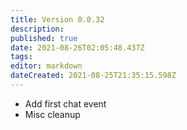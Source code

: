 ```yaml
---
title: Version 0.0.32
description:
published: true
date: 2021-08-26T02:05:48.437Z
tags:
editor: markdown
dateCreated: 2021-08-25T21:35:15.598Z
---
```


* Add first chat event
* Misc cleanup